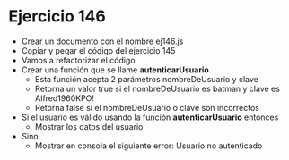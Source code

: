# Ejercicio 146

- Crear un documento con el nombre ej146.js
- Copiar y pegar el código del ejercicio 145
- Vamos a refactorizar el código
- Crear una función que se llame **autenticarUsuario**
  - Esta función acepta 2 parámetros nombreDeUsuario y clave
  - Retorna un valor true si el nombreDeUsuario es batman y clave es Alfred1960KPO!
  - Retorna false si el nombreDeUsuario o clave son incorrectos
- Si el usuario es válido usando la función **autenticarUsuario** entonces
  - Mostrar los datos del usuario
- Sino
  - Mostrar en consola el siguiente error: Usuario no autenticado

